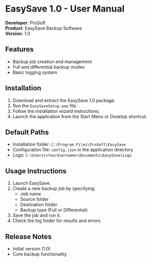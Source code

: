 # EasySave 1.0 - User Manual

**Developer**: ProSoft  
**Product**: EasySave Backup Software  
**Version**: 1.0

## Features

- Backup job creation and management  
- Full and differential backup modes  
- Basic logging system

## Installation

1. Download and extract the EasySave 1.0 package.  
2. Run the `EasySaveSetup.exe` file.  
3. Follow the installation wizard instructions.  
4. Launch the application from the Start Menu or Desktop shortcut.

## Default Paths

- Installation folder: `C:\Program Files\ProSoft\EasySave`  
- Configuration file: `config.json` in the application directory  
- Logs: `C:\Users\<YourUsername>\Documents\EasySave\Logs`

## Usage Instructions

1. Launch EasySave.  
2. Create a new backup job by specifying:
   - Job name  
   - Source folder  
   - Destination folder  
   - Backup type (Full or Differential)  
3. Save the job and run it.  
4. Check the log folder for results and errors.

## Release Notes

- Initial version (1.0)  
- Core backup functionality  
